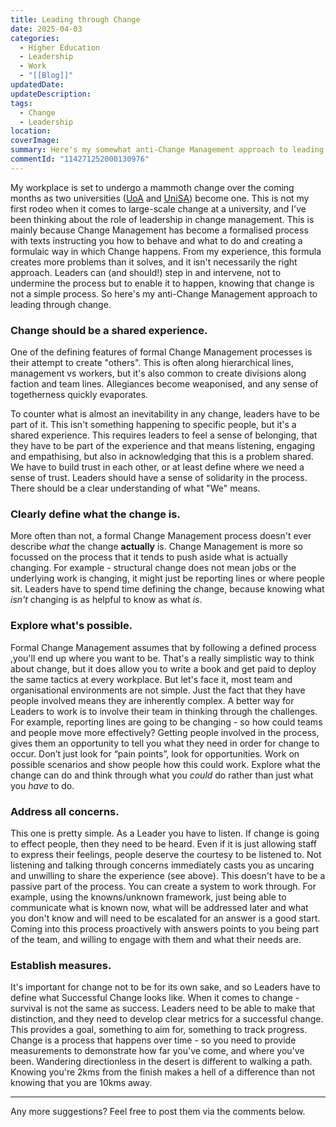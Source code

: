 ```yaml
---
title: Leading through Change
date: 2025-04-03
categories:
  - Higher Education
  - Leadership
  - Work
  - "[[Blog]]"
updatedDate: 
updateDescription: 
tags:
  - Change
  - Leadership
location: 
coverImage: 
summary: Here's my somewhat anti-Change Management approach to leading through change.
commentId: "114271252000130976"
---
```


My workplace is set to undergo a mammoth change over the coming months as two universities ([UoA](https://www.adelaide.edu.au/) and [UniSA](https://www.unisa.edu.au/)) become one. This is not my first rodeo when it comes to large-scale change at a university, and I've been thinking about the role of leadership in change management. This is mainly because Change Management has become a formalised process with texts instructing you how to behave and what to do and creating a formulaic way in which Change happens. From my experience, this formula creates more problems than it solves, and it isn't necessarily the right approach. Leaders can (and should!) step in and intervene, not to undermine the process but to enable it to happen, knowing that change is not a simple process. So here's my anti-Change Management approach to leading through change. 
### Change should be a shared experience.

One of the defining features of formal Change Management processes is their attempt to create "others". This is often along hierarchical lines, management vs workers, but it's also common to create divisions along faction and team lines. Allegiances become weaponised, and any sense of togetherness quickly evaporates. 

To counter what is almost an inevitability in any change, leaders have to be part of it. This isn't something happening to specific people, but it's a shared experience. This requires leaders to feel a sense of belonging, that they have to be part of the experience and that means listening, engaging and empathising, but also in acknowledging that this is a problem shared. We have to build trust in each other, or at least define where we need a sense of trust. Leaders should have a sense of solidarity in the process. There should be a clear understanding of what "We" means.
### Clearly define what the change is. 

More often than not, a formal Change Management process doesn't ever describe *what* the change **actually** is. Change Management is more so focussed on the process that it tends to push aside what is actually changing. For example - structural change does not mean jobs or the underlying work is changing, it might just be reporting lines or where people sit. Leaders have to spend time defining the change, because knowing what *isn't* changing is as helpful to know as what *is*. 
### Explore what's possible. 

 Formal Change Management assumes that by following a defined process ,you'll end up where you want to be. That's a really simplistic way to think about change, but it does allow you to write a book and get paid to deploy the same tactics at every workplace. But let's face it, most team and organisational environments are not simple. Just the fact that they have people involved means they are inherently complex. A better way for Leaders to work is to involve their team in thinking through the challenges. For example, reporting lines are going to be changing - so how could teams and people move more effectively? Getting people involved in the process, gives them an opportunity to tell you what they need in order for change to occur.  Don’t just look for “pain points”, look for opportunities. Work on possible scenarios and show people how this could work. Explore what the change can do and think through what you *could* do rather than just what you *have* to do. 
### Address all concerns. 

This one is pretty simple. As a Leader you have to listen. If change is going to effect people, then they need to be heard. Even if it is just allowing staff to express their feelings, people deserve the courtesy to be listened to. Not listening and talking through concerns immediately casts you as uncaring and unwilling to share the experience (see above). This doesn't have to be a passive part of the process. You can create a system to work through. For example, using the knowns/unknown framework, just being able to communicate what is known now, what will be addressed later and what you don't know and will need to be escalated for an answer is a good start. Coming into this process proactively with answers points to you being part of the team, and willing to engage with them and what their needs are. 
### Establish measures. 

It's important for change not to be for its own sake, and so Leaders have to define what Successful Change looks like. When it comes to change - survival is not the same as success. Leaders need to be able to make that distinction, and they need to develop clear metrics for a successful change. This provides a goal, something to aim for, something to track progress. Change is a process that happens over time - so you need to provide measurements to demonstrate how far you've come, and where you've been. Wandering directionless in the desert is different to walking a path. Knowing you're 2kms from the finish makes a hell of a difference than not knowing that you are 10kms away. 

---

Any more suggestions? Feel free to post them via the comments below. 